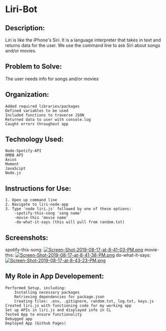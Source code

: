 # Liri-Bot

## Description: 
Liri is like the iPhone's Siri. It is a language interpreter that takes in text and returns data for the user. We use the command line to ask Siri about songs and/or movies.

## Problem to Solve: 
The user needs info for songs and/or movies

## Organization: 
    Added required libraries/packages
    Defined variables to be used
    Included functions to traverse JSON
    Returned data to user with console.log
    Caught errors throughout app

## Technology Used:
    Node-Spotify-API
    OMDB API
    Axios
    Moment
    JavaScipt
    Node.js

## Instructions for Use:
    1. Open up command line
    2. Navigate to liri-node-app
    3. Type 'node liri.js' followed by one of these options:
        -spotify-this-song 'song name'
        -movie-this 'movie name'
        -do-what-it-says (this will pull from random.txt)

## Screenshots:
spotify-this-song: [![Screen-Shot-2019-08-17-at-8-41-03-PM.png](https://i.postimg.cc/Jnb9dzTY/Screen-Shot-2019-08-17-at-8-41-03-PM.png)](https://postimg.cc/zbGty8YT)
movie-this: [![Screen-Shot-2019-08-17-at-8-41-38-PM.png](https://i.postimg.cc/J495t57J/Screen-Shot-2019-08-17-at-8-41-38-PM.png)](https://postimg.cc/N5kHzTHf)
do-what-it-says: [![Screen-Shot-2019-08-17-at-8-43-23-PM.png](https://i.postimg.cc/65Gds4VQ/Screen-Shot-2019-08-17-at-8-43-23-PM.png)](https://postimg.cc/MvqcVTFk)

## My Role in App Developement: 
    Performed Setup, including: 
        Installing necessary packages 
        Retrieving dependencies for package.json
        Creating files: .env, .gitignore, random.txt, log.txt, keys.js
    Created liri.js with functioning code for my working app
    Set up APIs in liri.js and displayed info in CL 
    Tested App to ensure functionality 
    Debugged app
    Deployed App (Github Pages)

